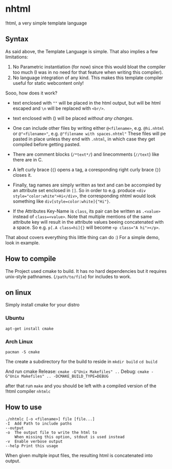 # nhtml

!html, a very simple template language

Syntax
------------
As said above, the Template Language is simple.
That also implies a few limitations:
1. No Parametric instantiation (for now) since this would bloat the compiler too much
   (I was in no need for that feature when writing this compiler).
2. No language integration of any kind.
   This makes this template compiler useful for static webcontent only!

Sooo, how does it work? 
* text enclosed with `""` will be placed in the html output, but will be html escaped and `\n` will be replaced with `<br/>`.

* text enclosed with () will be placed *without any changes*.

* One can include other files by writing either 
`@<filename>`, e.g. `@hi.nhtml` or
`@"<filename>"`, e.g. `@"filename with spaces.nhtml"`
These files will pe pasted in place unless they end with `.nhtml`, in which case
they get compiled before getting pasted.

* There are comment blocks (`/*text*/`) and linecomments (`//text`) like there are in C.

* A left curly brace (`{`) opens a tag, a coresponding right curly brace (`}`) closes it.

* Finally, tag names are simply written as text and can be accompied by an attribute set
enclosed in `[]`. So in order to e.g. produce
`<div style="color:white">Hi</div>`, the corresponding nhtml would look something like
`div[style=color:white]{"Hi"}`.

* If the Attributes Key-Name is `class`, its pair can be written as `.<value>` instead of `class=<value>`.
Note that multiple mentions of the same attribute key will result in the attribute values 
beeing concatenated with a space. So e.g.
`p[.A class=hi]{}` will become `<p class="A hi"></p>`.

That about covers everything this little thing can do :)
For a simple demo, look in example.

How to compile
--------------

The Project used cmake to build. It has no hard dependencies but it requires unix-style pathnames. (`/path/to/file`) for includes to work.

## on linux
Simply install cmake for your distro
### Ubuntu
`apt-get install cmake`
### Arch Linux 
`pacman -S cmake`

The create a subdirectory for the build to reside in
`mkdir build`
`cd build`

And run cmake
Release: `cmake -G"Unix Makefiles" ..`
Debug: `cmake -G"Unix Makefiles" .. -DCMAKE_BUILD_TYPE=DEBUG`

after that run `make` and you should be left with a compiled version of the !html compiler `nhtmlc`

How to use
----------
```
./nhtmlc [-o <filename>] file [file...]
-I	Add Path to include paths
--output
-o	The output file to write the html to
	When missing this option, stdout is used instead
-v	Enable verbose output
--help Print this usage
```

When given multple input files, the resulting html is concatenated into output.
